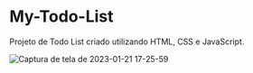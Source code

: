 # My-Todo-List

Projeto de Todo List criado utilizando HTML, CSS e JavaScript.

![Captura de tela de 2023-01-21 17-25-59](https://user-images.githubusercontent.com/102126245/213886458-307586ba-c04c-4632-a6d8-294c865670d7.png)


